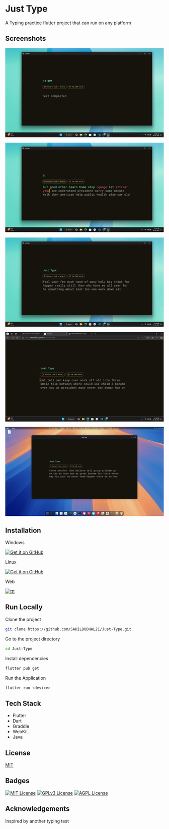 # Just Type

A Typing practice flutter project that can run on any platform 

## Screenshots

![App Screenshot](https://github.com/SAHILDUDHAL21/Just-Type/blob/main/Screenshot%20(137).png)

![App Screenshot](https://github.com/SAHILDUDHAL21/Just-Type/blob/main/Screenshot%20(138).png)

![App Screenshot](https://github.com/SAHILDUDHAL21/Just-Type/blob/main/Screenshot%20(136).png)

![App Screenshot](https://github.com/SAHILDUDHAL21/Just-Type/blob/main/Screenshot%20(139).png)

![App Screenshot](https://github.com/SAHILDUDHAL21/Just-Type/blob/main/Screenshot%20From%202025-01-05%2010-57-13.png)

## Installation

Windows   

[<img src="https://github.com/machiav3lli/oandbackupx/blob/034b226cea5c1b30eb4f6a6f313e4dadcbb0ece4/badge_github.png"
alt="Get it on GitHub"
height="80">](https://github.com/SAHILDUDHAL21/Just-Type/releases/download/v1.3/Just_Type.exe)

Linux

[<img src="https://github.com/machiav3lli/oandbackupx/blob/034b226cea5c1b30eb4f6a6f313e4dadcbb0ece4/badge_github.png"
alt="Get it on GitHub"
height="80">](https://github.com/SAHILDUDHAL21/Just-Type/releases/download/v1.3/just_type_deb.deb)

Web 

[![ttt](https://img.shields.io/badge/Visit-blue.svg)](https://sahildudhal21.github.io/Just-Type-Web/)


## Run Locally

Clone the project

```bash
git clone https://github.com/SAHILDUDHAL21/Just-Type.git
```

Go to the project directory

```bash
cd Just-Type
```

Install dependencies

```bash
flutter pub get
```

Run the Application

```bash
flutter run <device>
```

## Tech Stack

- Flutter
- Dart
- Graddle
- WebKit
- Java



## License

[MIT](https://choosealicense.com/licenses/mit/)

## Badges

[![MIT License](https://img.shields.io/badge/License-MIT-green.svg)](https://choosealicense.com/licenses/mit/)
[![GPLv3 License](https://img.shields.io/badge/License-GPL%20v3-yellow.svg)](https://opensource.org/licenses/)
[![AGPL License](https://img.shields.io/badge/license-AGPL-blue.svg)](http://www.gnu.org/licenses/agpl-3.0)

## Acknowledgements

Inspired by another typing test
